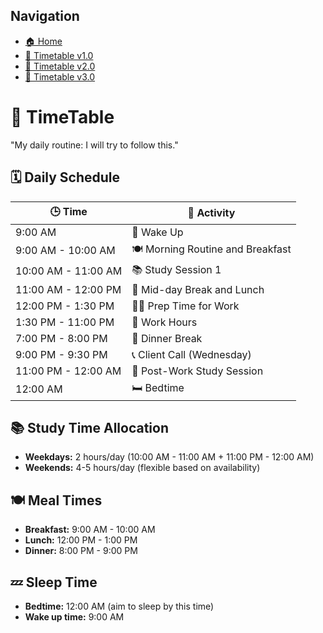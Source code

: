## Navigation

- [🏠 Home](https://utkarshyadav01.github.io/TimeTable/)
- [📅 Timetable v1.0](https://utkarshyadav01.github.io/TimeTable/WEB-INF/Timetable_v1.0.htm)
- [📅 Timetable v2.0](https://utkarshyadav01.github.io/TimeTable/WEB-INF/Timetable_v2.0.htm)
- [📅 Timetable v3.0](https://utkarshyadav01.github.io/TimeTable/WEB-INF/Timetable_v3.0.htm)



# 📆 TimeTable 
"My daily routine: I will try to follow this."

## 🗓️ Daily Schedule

| 🕒 Time           | 📝 Activity                         |
|-------------------|-------------------------------------|
| 9:00 AM           | 🌅 Wake Up                          |
| 9:00 AM - 10:00 AM | 🍽️ Morning Routine and Breakfast   |
| 10:00 AM - 11:00 AM | 📚 Study Session 1                |
| 11:00 AM - 12:00 PM | 🍱 Mid-day Break and Lunch         |
| 12:00 PM - 1:30 PM  | 🧑‍💻 Prep Time for Work            |
| 1:30 PM - 11:00 PM  | 💼 Work Hours                     |
| 7:00 PM - 8:00 PM   | 🍲 Dinner Break                   |
| 9:00 PM - 9:30 PM   | 📞 Client Call (Wednesday)        |
| 11:00 PM - 12:00 AM | 📖 Post-Work Study Session        |
| 12:00 AM           | 🛏️ Bedtime                        |

## 📚 Study Time Allocation

- **Weekdays:** 2 hours/day (10:00 AM - 11:00 AM + 11:00 PM - 12:00 AM)
- **Weekends:** 4-5 hours/day (flexible based on availability)

## 🍽️ Meal Times

- **Breakfast:** 9:00 AM - 10:00 AM
- **Lunch:** 12:00 PM - 1:00 PM
- **Dinner:** 8:00 PM - 9:00 PM

## 💤 Sleep Time

- **Bedtime:** 12:00 AM (aim to sleep by this time)
- **Wake up time:** 9:00 AM
